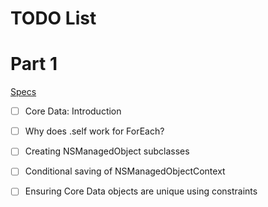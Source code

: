 #  TODO List

# Part 1
[Specs](https://www.hackingwithswift.com/100/swiftui/57)

- [ ] Core Data: Introduction
- [ ] Why does \.self work for ForEach?
- [ ] Creating NSManagedObject subclasses
- [ ] Conditional saving of NSManagedObjectContext
- [ ] Ensuring Core Data objects are unique using constraints

